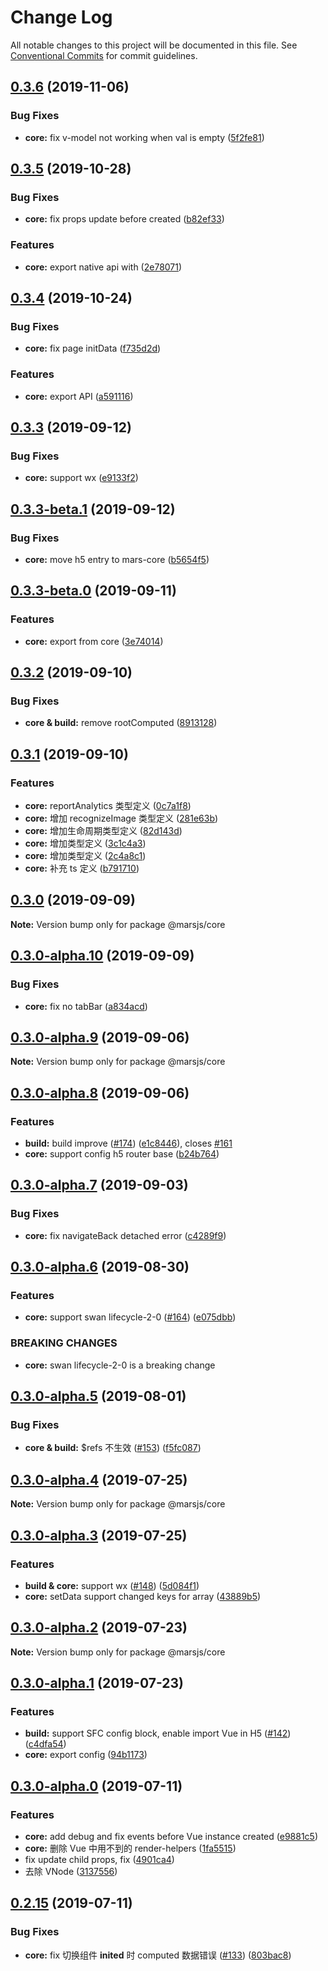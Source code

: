 # Change Log

All notable changes to this project will be documented in this file.
See [Conventional Commits](https://conventionalcommits.org) for commit guidelines.

## [0.3.6](https://github.com/max-team/Mars/compare/@marsjs/core@0.3.5...@marsjs/core@0.3.6) (2019-11-06)


### Bug Fixes

* **core:** fix v-model not working when val is empty ([5f2fe81](https://github.com/max-team/Mars/commit/5f2fe81))





## [0.3.5](https://github.com/max-team/Mars/compare/@marsjs/core@0.3.4...@marsjs/core@0.3.5) (2019-10-28)


### Bug Fixes

* **core:** fix props update before created ([b82ef33](https://github.com/max-team/Mars/commit/b82ef33))


### Features

* **core:** export native api with ([2e78071](https://github.com/max-team/Mars/commit/2e78071))





## [0.3.4](https://github.com/max-team/Mars/compare/@marsjs/core@0.3.3...@marsjs/core@0.3.4) (2019-10-24)


### Bug Fixes

* **core:** fix page initData ([f735d2d](https://github.com/max-team/Mars/commit/f735d2d))


### Features

* **core:** export API ([a591116](https://github.com/max-team/Mars/commit/a591116))





## [0.3.3](https://github.com/max-team/Mars/compare/@marsjs/core@0.3.3-beta.1...@marsjs/core@0.3.3) (2019-09-12)


### Bug Fixes

* **core:** support wx ([e9133f2](https://github.com/max-team/Mars/commit/e9133f2))





## [0.3.3-beta.1](https://github.com/max-team/Mars/compare/@marsjs/core@0.3.3-beta.0...@marsjs/core@0.3.3-beta.1) (2019-09-12)


### Bug Fixes

* **core:** move h5 entry to mars-core ([b5654f5](https://github.com/max-team/Mars/commit/b5654f5))





## [0.3.3-beta.0](https://github.com/max-team/Mars/compare/@marsjs/core@0.3.2...@marsjs/core@0.3.3-beta.0) (2019-09-11)


### Features

* **core:** export  from core ([3e74014](https://github.com/max-team/Mars/commit/3e74014))





## [0.3.2](https://github.com/max-team/Mars/compare/@marsjs/core@0.3.1...@marsjs/core@0.3.2) (2019-09-10)


### Bug Fixes

* **core & build:** remove rootComputed ([8913128](https://github.com/max-team/Mars/commit/8913128))





## [0.3.1](https://github.com/max-team/Mars/compare/@marsjs/core@0.3.0...@marsjs/core@0.3.1) (2019-09-10)


### Features

* **core:** reportAnalytics 类型定义 ([0c7a1f8](https://github.com/max-team/Mars/commit/0c7a1f8))
* **core:** 增加 recognizeImage 类型定义 ([281e63b](https://github.com/max-team/Mars/commit/281e63b))
* **core:** 增加生命周期类型定义 ([82d143d](https://github.com/max-team/Mars/commit/82d143d))
* **core:** 增加类型定义 ([3c1c4a3](https://github.com/max-team/Mars/commit/3c1c4a3))
* **core:** 增加类型定义 ([2c4a8c1](https://github.com/max-team/Mars/commit/2c4a8c1))
* **core:** 补充 ts 定义 ([b791710](https://github.com/max-team/Mars/commit/b791710))





## [0.3.0](https://github.com/max-team/Mars/compare/@marsjs/core@0.3.0-alpha.10...@marsjs/core@0.3.0) (2019-09-09)

**Note:** Version bump only for package @marsjs/core





## [0.3.0-alpha.10](https://github.com/max-team/Mars/compare/@marsjs/core@0.3.0-alpha.9...@marsjs/core@0.3.0-alpha.10) (2019-09-09)


### Bug Fixes

* **core:** fix no tabBar ([a834acd](https://github.com/max-team/Mars/commit/a834acd))





## [0.3.0-alpha.9](https://github.com/max-team/Mars/compare/@marsjs/core@0.3.0-alpha.8...@marsjs/core@0.3.0-alpha.9) (2019-09-06)

**Note:** Version bump only for package @marsjs/core





## [0.3.0-alpha.8](https://github.com/max-team/Mars/compare/@marsjs/core@0.3.0-alpha.7...@marsjs/core@0.3.0-alpha.8) (2019-09-06)


### Features

* **build:** build improve ([#174](https://github.com/max-team/Mars/issues/174)) ([e1c8446](https://github.com/max-team/Mars/commit/e1c8446)), closes [#161](https://github.com/max-team/Mars/issues/161)
* **core:** support config h5 router base ([b24b764](https://github.com/max-team/Mars/commit/b24b764))





## [0.3.0-alpha.7](https://github.com/max-team/Mars/compare/@marsjs/core@0.3.0-alpha.6...@marsjs/core@0.3.0-alpha.7) (2019-09-03)


### Bug Fixes

* **core:** fix navigateBack detached error ([c4289f9](https://github.com/max-team/Mars/commit/c4289f9))





## [0.3.0-alpha.6](https://github.com/max-team/Mars/compare/@marsjs/core@0.3.0-alpha.5...@marsjs/core@0.3.0-alpha.6) (2019-08-30)


### Features

* **core:** support swan lifecycle-2-0 ([#164](https://github.com/max-team/Mars/issues/164)) ([e075dbb](https://github.com/max-team/Mars/commit/e075dbb))


### BREAKING CHANGES

* **core:** swan lifecycle-2-0 is a breaking change





## [0.3.0-alpha.5](https://github.com/max-team/Mars/compare/@marsjs/core@0.3.0-alpha.4...@marsjs/core@0.3.0-alpha.5) (2019-08-01)


### Bug Fixes

* **core & build:** $refs 不生效 ([#153](https://github.com/max-team/Mars/issues/153)) ([f5fc087](https://github.com/max-team/Mars/commit/f5fc087))






## [0.3.0-alpha.4](https://github.com/max-team/Mars/compare/@marsjs/core@0.3.0-alpha.3...@marsjs/core@0.3.0-alpha.4) (2019-07-25)

**Note:** Version bump only for package @marsjs/core



## [0.3.0-alpha.3](https://github.com/max-team/Mars/compare/@marsjs/core@0.3.0-alpha.2...@marsjs/core@0.3.0-alpha.3) (2019-07-25)

### Features

* **build & core:** support wx ([#148](https://github.com/max-team/Mars/issues/148)) ([5d084f1](https://github.com/max-team/Mars/commit/5d084f1))
* **core:** setData support changed keys for array ([43889b5](https://github.com/max-team/Mars/commit/43889b5))




## [0.3.0-alpha.2](https://github.com/max-team/Mars/compare/@marsjs/core@0.3.0-alpha.1...@marsjs/core@0.3.0-alpha.2) (2019-07-23)

**Note:** Version bump only for package @marsjs/core



## [0.3.0-alpha.1](https://github.com/max-team/Mars/compare/@marsjs/core@0.3.0-alpha.0...@marsjs/core@0.3.0-alpha.1) (2019-07-23)

### Features

* **build:** support SFC config block, enable import Vue in H5 ([#142](https://github.com/max-team/Mars/issues/142)) ([c4dfa54](https://github.com/max-team/Mars/commit/c4dfa54))
* **core:** export config ([94b1173](https://github.com/max-team/Mars/commit/94b1173))




## [0.3.0-alpha.0](https://github.com/max-team/Mars/compare/@marsjs/core@0.2.15...@marsjs/core@0.3.0-alpha.1) (2019-07-11)

### Features

* **core:** add debug and fix events before Vue instance created ([e9881c5](https://github.com/max-team/Mars/commit/e9881c5))
* **core:** 删除 Vue 中用不到的 render-helpers ([1fa5515](https://github.com/max-team/Mars/commit/1fa5515))
* fix update child props, fix ([4901ca4](https://github.com/max-team/Mars/commit/4901ca4))
* 去除 VNode ([3137556](https://github.com/max-team/Mars/commit/3137556))



## [0.2.15](https://github.com/max-team/Mars/compare/@marsjs/core@0.2.14...@marsjs/core@0.2.15) (2019-07-11)


### Bug Fixes

* **core:** fix 切换组件 __inited__ 时 computed 数据错误 ([#133](https://github.com/max-team/Mars/issues/133)) ([803bac8](https://github.com/max-team/Mars/commit/803bac8))
